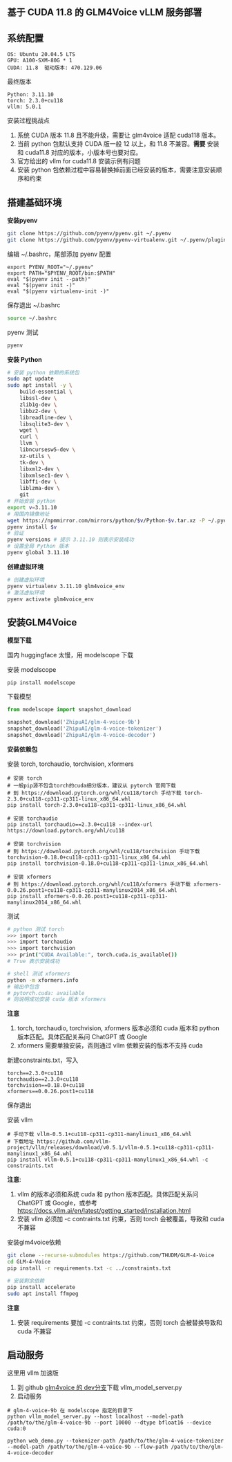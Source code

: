 ## 基于 CUDA 11.8 的 GLM4Voice vLLM 服务部署

## 系统配置

```
OS: Ubuntu 20.04.5 LTS
GPU: A100-SXM-80G * 1
CUDA: 11.8  驱动版本: 470.129.06
```

最终版本

```
Python: 3.11.10
torch: 2.3.0+cu118
vllm: 5.0.1
```

安装过程挑战点

1. 系统 CUDA 版本 11.8 且不能升级，需要让 glm4voice 适配 cuda118 版本。
2. 当前 python 包默认支持 CUDA 版一般 12 以上，和 11.8 不兼容。**需要** 安装和 cuda11.8 对应的版本，小版本号也要对应。
3. 官方给出的 vllm for cuda11.8 安装示例有问题 
4. 安装 python 包依赖过程中容易替换掉前面已经安装的版本，需要注意安装顺序和约束 

## 搭建基础环境

**安装pyenv**

```bash
git clone https://github.com/pyenv/pyenv.git ~/.pyenv
git clone https://github.com/pyenv/pyenv-virtualenv.git ~/.pyenv/plugins/pyenv-virtualenv
```

编辑 ~/.bashrc，尾部添加 pyenv 配置

```
export PYENV_ROOT="~/.pyenv"
export PATH="$PYENV_ROOT/bin:$PATH"
eval "$(pyenv init --path)"
eval "$(pyenv init -)"
eval "$(pyenv virtualenv-init -)"
```

保存退出 ~/.bashrc

```bash
source ~/.bashrc
```

pyenv 测试

```bash
pyenv
```

**安装 Python**

```bash
# 安装 python 依赖的系统包
sudo apt update
sudo apt install -y \
    build-essential \
    libssl-dev \
    zlib1g-dev \
    libbz2-dev \
    libreadline-dev \
    libsqlite3-dev \
    wget \
    curl \
    llvm \
    libncursesw5-dev \
    xz-utils \
    tk-dev \
    libxml2-dev \
    libxmlsec1-dev \
    libffi-dev \
    liblzma-dev \
    git
# 开始安装 python
export v=3.11.10
# 用国内镜像地址
wget https://npmmirror.com/mirrors/python/$v/Python-$v.tar.xz -P ~/.pyenv/cache/
pyenv install $v
# 验证
pyenv versions # 提示 3.11.10 则表示安装成功
# 设置全局 Python 版本
pyenv global 3.11.10
```

**创建虚拟环境**

```bash
# 创建虚拟环境
pyenv virtualenv 3.11.10 glm4voice_env
# 激活虚拟环境
pyenv activate glm4voice_env
```

## 安装GLM4Voice

**模型下载**

国内 huggingface 太慢，用 modelscope 下载

安装 modelscope

```
pip install modelscope
```

下载模型

```python
from modelscope import snapshot_download

snapshot_download('ZhipuAI/glm-4-voice-9b')
snapshot_download('ZhipuAI/glm-4-voice-tokenizer')
snapshot_download('ZhipuAI/glm-4-voice-decoder')
```

**安装依赖包**

安装 torch, torchaudio, torchvision, xformers 

```
# 安装 torch 
# 一般pip源不包含torch的cuda细分版本，建议从 pytorch 官网下载
# 到 https://download.pytorch.org/whl/cu118/torch 手动下载 torch-2.3.0+cu118-cp311-cp311-linux_x86_64.whl
pip install torch-2.3.0+cu118-cp311-cp311-linux_x86_64.whl

# 安装 torchaudio 
pip install torchaudio==2.3.0+cu118 --index-url https://download.pytorch.org/whl/cu118

# 安装 torchvision 
# 到 https://download.pytorch.org/whl/cu118/torchvision 手动下载 torchvision-0.18.0+cu118-cp311-cp311-linux_x86_64.whl
pip install torchvision-0.18.0+cu118-cp311-cp311-linux_x86_64.whl

# 安装 xformers 
# 到 https://download.pytorch.org/whl/cu118/xformers 手动下载 xformers-0.0.26.post1+cu118-cp311-cp311-manylinux2014_x86_64.whl 
pip install xformers-0.0.26.post1+cu118-cp311-cp311-manylinux2014_x86_64.whl 
```

测试

```bash
# python 测试 torch 
>>> import torch
>>> import torchaudio
>>> import torchvision
>>> print("CUDA Available:", torch.cuda.is_available())
# True 表示安装成功 
```

```bash
# shell 测试 xformers 
python -m xformers.info
# 输出中包含
# pytorch.cuda: available 
# 则说明成功安装 cuda 版本 xformers 
```

**注意**

1. torch, torchaudio, torchvision, xformers 版本必须和 cuda 版本和 python 版本匹配。具体匹配关系问 ChatGPT 或 Google 
2. xformers 需要单独安装，否则通过 vllm 依赖安装的版本不支持 cuda 

新建constraints.txt，写入

```
torch==2.3.0+cu118
torchaudio==2.3.0+cu118
torchvision==0.18.0+cu118
xformers==0.0.26.post1+cu118
```

保存退出

安装 vllm

```
# 手动下载 vllm-0.5.1+cu118-cp311-cp311-manylinux1_x86_64.whl
# 下载地址 https://github.com/vllm-project/vllm/releases/download/v0.5.1/vllm-0.5.1+cu118-cp311-cp311-manylinux1_x86_64.whl
pip install vllm-0.5.1+cu118-cp311-cp311-manylinux1_x86_64.whl -c constraints.txt
```

**注意**:

1. vllm 的版本必须和系统 cuda 和 python 版本匹配。具体匹配关系问 ChatGPT 或 Google，或参考 https://docs.vllm.ai/en/latest/getting_started/installation.html
3. 安装 vllm 必须加 -c contraints.txt 约束，否则 torch 会被覆盖，导致和 cuda 不兼容

安装glm4voice依赖

```bash
git clone --recurse-submodules https://github.com/THUDM/GLM-4-Voice
cd GLM-4-Voice
pip install -r requirements.txt -c ../constraints.txt

# 安装剩余依赖
pip install accelerate
sudo apt install ffmpeg
```

**注意**

1. 安装 requirements 要加 -c contraints.txt 约束，否则 torch 会被替换导致和 cuda 不兼容

## 启动服务

这里用 vllm 加速版

1. 到 github [glm4voice 的 dev分支](https://github.com/THUDM/GLM-4-Voice/tree/dev)下载 vllm_model_server.py
2. 启动服务 

```
# glm-4-voice-9b 在 modelscope 指定的目录下 
python vllm_model_server.py --host localhost --model-path /path/to/the/glm-4-voice-9b --port 10000 --dtype bfloat16 --device cuda:0

python web_demo.py --tokenizer-path /path/to/the/glm-4-voice-tokenizer --model-path /path/to/the/glm-4-voice-9b --flow-path /path/to/the/glm-4-voice-decoder 
```
